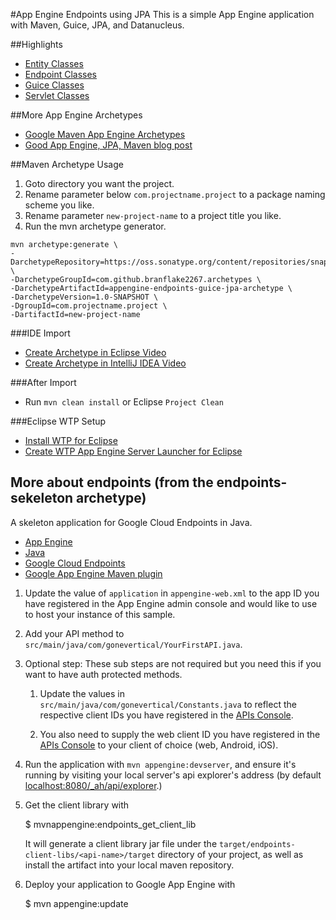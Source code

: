 #App Engine Endpoints using JPA
This is a simple App Engine application with Maven, Guice, JPA, and Datanucleus.

##Highlights
* [Entity Classes](https://github.com/branflake2267/Archetypes/tree/master/archetypes/appengine-endpoints-guice-jpa/src/main/java/org/gonevertical/server/entities)
* [Endpoint Classes](src/main/java/org/gonevertical/server/endpoints)
* [Guice Classes](src/main/java/org/gonevertical/server/guice)
* [Servlet Classes](src/main/java/org/gonevertical/server/servlets)

##More App Engine Archetypes
* [Google Maven App Engine Archetypes](https://cloud.google.com/appengine/docs/java/tools/maven#maven_app_engine_archetypes)
* [Good App Engine, JPA, Maven blog post](http://www.loop81.com/2013/02/gae-google-app-engine-jpa2-maven-and.html)

##Maven Archetype Usage
1. Goto directory you want the project.
2. Rename parameter below `com.projectname.project` to a package naming scheme you like.
3. Rename parameter `new-project-name` to a project title you like.
4. Run the mvn archetype generator.

```
mvn archetype:generate \
-DarchetypeRepository=https://oss.sonatype.org/content/repositories/snapshots \
-DarchetypeGroupId=com.github.branflake2267.archetypes \
-DarchetypeArtifactId=appengine-endpoints-guice-jpa-archetype \
-DarchetypeVersion=1.0-SNAPSHOT \
-DgroupId=com.projectname.project \
-DartifactId=new-project-name
```

###IDE Import
* [Create Archetype in Eclipse Video](https://www.youtube.com/watch?v=5QPOAXLGB2Y&list=PLBbgqtDgdc_RBdHY5TpQRRvjo1_1BTVkh&index=1)
* [Create Archetype in IntelliJ IDEA Video](https://www.youtube.com/watch?v=XD9anp_p4mc&list=PLBbgqtDgdc_RBdHY5TpQRRvjo1_1BTVkh&index=2)

###After Import
* Run `mvn clean install` or Eclipse `Project Clean`

###Eclipse WTP Setup
* [Install WTP for Eclipse](http://wiki.eclipse.org/WTP_FAQ#How_do_I_install_WTP.3F)
* [Create WTP App Engine Server Launcher for Eclipse](https://cloud.google.com/appengine/docs/java/webtoolsplatform)



## More about endpoints (from the endpoints-sekeleton archetype)


A skeleton application for Google Cloud Endpoints in Java.

- [App Engine][1]
- [Java][2]
- [Google Cloud Endpoints][3]
- [Google App Engine Maven plugin][4]


1. Update the value of `application` in `appengine-web.xml` to the app
   ID you have registered in the App Engine admin console and would
   like to use to host your instance of this sample.

1. Add your API method to `src/main/java/com/gonevertical/YourFirstAPI.java`.

1. Optional step: These sub steps are not required but you need this
   if you want to have auth protected methods.

    1. Update the values in `src/main/java/com/gonevertical/Constants.java`
       to reflect the respective client IDs you have registered in the
       [APIs Console][6]. 

    1. You also need to supply the web client ID you have registered
       in the [APIs Console][4] to your client of choice (web, Android,
       iOS).

1. Run the application with `mvn appengine:devserver`, and ensure it's
   running by visiting your local server's api explorer's address (by
   default [localhost:8080/_ah/api/explorer][5].)

1. Get the client library with

   $ mvnappengine:endpoints_get_client_lib

   It will generate a client library jar file under the
   `target/endpoints-client-libs/<api-name>/target` directory of your
   project, as well as install the artifact into your local maven
   repository.

1. Deploy your application to Google App Engine with

   $ mvn appengine:update

[1]: https://developers.google.com/appengine
[2]: http://java.com/en/
[3]: https://developers.google.com/appengine/docs/java/endpoints/
[4]: https://developers.google.com/appengine/docs/java/tools/maven
[5]: https://localhost:8080/_ah/api/explorer
[6]: https://console.developers.google.com/


